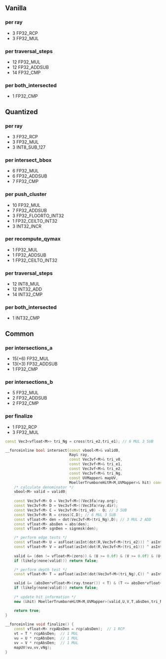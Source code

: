 ## Vanilla
### per ray
* 3 FP32_RCP
* 3 FP32_MUL

### per traversal_steps
* 12 FP32_MUL
* 12 FP32_ADDSUB
* 14 FP32_CMP

### per both_intersected
* 1 FP32_CMP

## Quantized
### per ray
* 3 FP32_RCP
* 3 FP32_MUL
* 3 INT8_SUB_127

### per intersect_bbox
* 6 FP32_MUL
* 6 FP32_ADDSUB
* 7 FP32_CMP

### per push_cluster
* 10 FP32_MUL
* 7 FP32_ADDSUB
* 3 FP32_FLOORTO_INT32
* 1 FP32_CEILTO_INT32
* 3 INT32_INCR

### per recompute_qymax
* 1 FP32_MUL
* 1 FP32_ADDSUB
* 1 FP32_CEILTO_INT32

### per traversal_steps
* 12 INT8_MUL
* 12 INT32_ADD
* 14 INT32_CMP

### per both_intersected
* 1 INT32_CMP

## Common

### per intersections_a
* 15(+6) FP32_MUL
* 13(+3) FP32_ADDSUB
* 1 FP32_CMP

### per intersections_b
* 5 FP32_MUL
* 2 FP32_ADDSUB
* 2 FP32_CMP

### per finalize
* 1 FP32_RCP
* 3 FP32_MUL

```cpp
const Vec3<vfloat<M>> tri_Ng = cross(tri_e2,tri_e1); // 6 MUL 3 SUB
```

```cpp
__forceinline bool intersect(const vbool<M>& valid0,
                             Ray& ray,
                             const Vec3vf<M>& tri_v0,
                             const Vec3vf<M>& tri_e1,
                             const Vec3vf<M>& tri_e2,
                             const Vec3vf<M>& tri_Ng,
                             const UVMapper& mapUV,
                             MoellerTrumboreHitM<M,UVMapper>& hit) const {
    /* calculate denominator */
    vbool<M> valid = valid0;
    
    const Vec3vf<M> O = Vec3vf<M>((Vec3fa)ray.org);
    const Vec3vf<M> D = Vec3vf<M>((Vec3fa)ray.dir);
    const Vec3vf<M> C = Vec3vf<M>(tri_v0) - O; // 3 SUB
    const Vec3vf<M> R = cross(C,D); // 6 MUL 3 SUB
    const vfloat<M> den = dot(Vec3vf<M>(tri_Ng),D); // 3 MUL 2 ADD
    const vfloat<M> absDen = abs(den);
    const vfloat<M> sgnDen = signmsk(den);

    /* perform edge tests */
    const vfloat<M> U = asFloat(asInt(dot(R,Vec3vf<M>(tri_e2))) ^ asInt(sgnDen));  // 3 MUL 2 ADD
    const vfloat<M> V = asFloat(asInt(dot(R,Vec3vf<M>(tri_e1))) ^ asInt(sgnDen));  // 3 MUL 2 ADD
    
    valid &= (den != vfloat<M>(zero)) & (U >= 0.0f) & (V >= 0.0f) & (U+V<=absDen);  // 1 ADD 1 CMP
    if (likely(none(valid))) return false;

    /* perform depth test */
    const vfloat<M> T = asFloat(asInt(dot(Vec3vf<M>(tri_Ng),C)) ^ asInt(sgnDen));  // 3 MUL 2 ADD

    valid &= (absDen*vfloat<M>(ray.tnear()) < T) & (T <= absDen*vfloat<M>(ray.tfar));  // 2 MUL 2 CMP
    if (likely(none(valid))) return false;
        
    /* update hit information */
    new (&hit) MoellerTrumboreHitM<M,UVMapper>(valid,U,V,T,absDen,tri_Ng,mapUV);

    return true;
}
    
__forceinline void finalize() {
    const vfloat<M> rcpAbsDen = rcp(absDen);  // 1 RCP
    vt = T * rcpAbsDen;  // 1 MUL
    vu = U * rcpAbsDen;  // 1 MUL
    vv = V * rcpAbsDen;  // 1 MUL
    mapUV(vu,vv,vNg);
}
```
